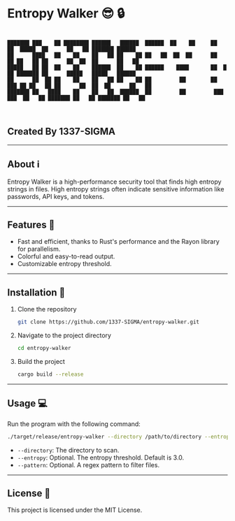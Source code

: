 # Entropy Walker :sunglasses: :lock:

```

███████ ███    ██ ████████ ██████   ██████  ██████  ██    ██     ██     ██  █████  ██      ██   ██ ███████ ██████  
██      ████   ██    ██    ██   ██ ██    ██ ██   ██  ██  ██      ██     ██ ██   ██ ██      ██  ██  ██      ██   ██ 
█████   ██ ██  ██    ██    ██████  ██    ██ ██████    ████       ██  █  ██ ███████ ██      █████   █████   ██████  
██      ██  ██ ██    ██    ██   ██ ██    ██ ██         ██        ██ ███ ██ ██   ██ ██      ██  ██  ██      ██   ██ 
███████ ██   ████    ██    ██   ██  ██████  ██         ██         ███ ███  ██   ██ ███████ ██   ██ ███████ ██   ██ 
                                                                                                                   
                                                                                                                   

```

## Created By 1337-SIGMA

---

## About :information_source:

Entropy Walker is a high-performance security tool that finds high entropy strings in files. High entropy strings often indicate sensitive information like passwords, API keys, and tokens.

---

## Features :star2:

- Fast and efficient, thanks to Rust's performance and the Rayon library for parallelism.
- Colorful and easy-to-read output.
- Customizable entropy threshold.

---

## Installation :wrench:

1. Clone the repository
    ```bash
    git clone https://github.com/1337-SIGMA/entropy-walker.git
    ```
2. Navigate to the project directory
    ```bash
    cd entropy-walker
    ```
3. Build the project
    ```bash
    cargo build --release
    ```

---

## Usage :computer:

Run the program with the following command:

```bash
./target/release/entropy-walker --directory /path/to/directory --entropy 3.0 --pattern "(pattern)"
```

- `--directory`: The directory to scan.
- `--entropy`: Optional. The entropy threshold. Default is 3.0.
- `--pattern`: Optional. A regex pattern to filter files.

---

## License :page_with_curl:

This project is licensed under the MIT License.

